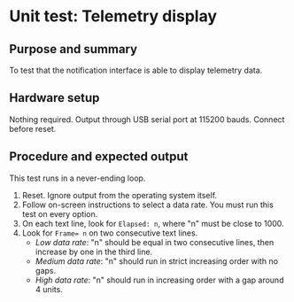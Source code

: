 # Unit test: Telemetry display

## Purpose and summary

To test that the notification interface is able to display telemetry data.

## Hardware setup

Nothing required. Output through USB serial port at 115200 bauds. Connect before reset.

## Procedure and expected output

This test runs in a never-ending loop.

1. Reset. Ignore output from the operating system itself.
2. Follow on-screen instructions to select a data rate.
   You must run this test on every option.
3. On each text line, look for `Elapsed: n`,
   where "n" must be close to 1000.
4. Look for `Frame= n` on two consecutive text lines.
   - *Low data rate*:
      "n" should be equal in two consecutive lines,
     then increase by one in the third line.
   - *Medium data rate*:
     "n" should run in strict increasing order with no gaps.
   - *High data rate*:
     "n" should run in increasing order with a gap around 4 units.
